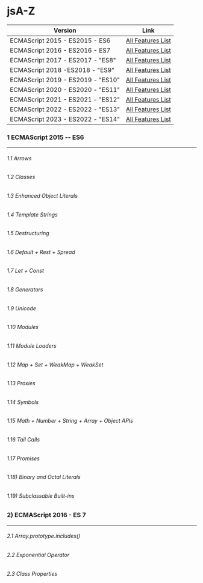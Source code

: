 # jsA-Z


| Version | Link |
| ------ | ------ |
| ECMAScript 2015 - ES2015 - ES6 |    [All Features List](#1--ecmascript-2015----es6)           |
| ECMAScript 2016 - ES2016 - ES7 |    [All Features List](#2-ecmascript-2016---es-7)            |
| ECMAScript 2017 - ES2017 - "ES8" |  [All Features List](#3-ecmascript-2017---es2017---es8)    |
| ECMAScript 2018 -ES2018 - "ES9" |   [All Features List](#4-ecmascript-2018---es2018---es9)    |
| ECMAScript 2019 - ES2019 - "ES10" | [All Features List](#5--ecmascript-2019---es2019---es10)  |
| ECMAScript 2020 - ES2020 - "ES11" | [All Features List](#6--ecmascript-2020---es2020---es11)  |
| ECMAScript 2021 - ES2021 - "ES12" | [All Features List](#7--ecmascript-2021---es2021---es12)  |
| ECMAScript 2022 - ES2022 - "ES13" | [All Features List](#8--ecmascript-2022---es2022---es13)  |
| ECMAScript 2023 - ES2022 - "ES14" | [All Features List](#9--ecmascript-2023---es2023---es14)  |


### 1  ECMAScript 2015 -- ES6
----
###### 1.1   Arrows
###### 1.2   Classes
###### 1.3   Enhanced Object Literals
###### 1.4   Template Strings
###### 1.5   Destructuring
###### 1.6   Default + Rest + Spread
###### 1.7   Let + Const
###### 1.8   Generators
###### 1.9   Unicode
###### 1.10  Modules
###### 1.11  Module Loaders
###### 1.12  Map + Set + WeakMap + WeakSet
###### 1.13  Proxies
###### 1.14  Symbols
###### 1.15  Math + Number + String + Array + Object APIs
###### 1.16  Tail Calls
###### 1.17  Promises
###### 1.18) Binary and Octal Literals
###### 1.19) Subclassable Built-ins

### 2) ECMAScript 2016 - ES 7
----
######  2.1 Array.prototype.includes()
######  2.2 Exponential Operator
######  2.3 Class Properties 
